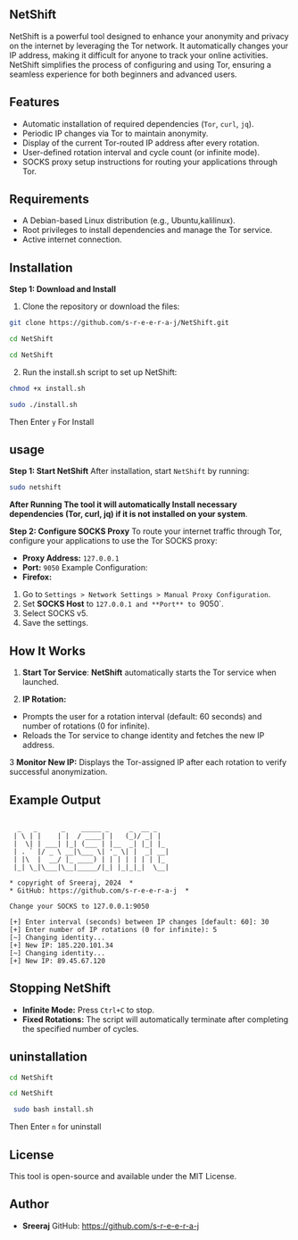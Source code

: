 
## NetShift

NetShift is a powerful tool designed to enhance your anonymity and privacy on the internet by leveraging the Tor network. It automatically changes your IP address, making it difficult for anyone to track your online activities. NetShift simplifies the process of configuring and using Tor, ensuring a seamless experience for both beginners and advanced users.

## Features
- Automatic installation of required dependencies (`Tor`, `curl`, `jq`).
- Periodic IP changes via Tor to maintain anonymity.
- Display of the current Tor-routed IP address after every rotation.
- User-defined rotation interval and cycle count (or infinite mode).
- SOCKS proxy setup instructions for routing your applications through Tor.
## Requirements
- A Debian-based Linux distribution (e.g., Ubuntu,kalilinux).
- Root privileges to install dependencies and manage the Tor service.
- Active internet connection.
## Installation
**Step 1: Download and Install**
1. Clone the repository or download the files:

```bash
git clone https://github.com/s-r-e-e-r-a-j/NetShift.git
```
```bash
cd NetShift
```
```bash
cd NetShift
```
2. Run the install.sh script to set up NetShift:

```bash
chmod +x install.sh
```
```bash
sudo ./install.sh
```
Then Enter `y` For Install

## usage
**Step 1: Start NetShift**
After installation, start `NetShift` by running:

```bash
sudo netshift
```
**After Running The tool it will automatically Install necessary dependencies (Tor, curl, jq) if it is not installed on your system**.

**Step 2: Configure SOCKS Proxy**
To route your internet traffic through Tor, configure your applications to use the Tor SOCKS proxy:

- **Proxy Address:** `127.0.0.1`
- **Port:** `9050`
Example Configuration:
- **Firefox:**

1. Go to `Settings > Network Settings > Manual Proxy Configuration`.
2. Set **SOCKS Host** to `127.0.0.1 and **Port** to `9050`.
3. Select SOCKS v5.
4. Save the settings.

## How It Works
1. **Start Tor Service**: **NetShift** automatically starts the Tor service when launched.

2. **IP Rotation:**

- Prompts the user for a rotation interval (default: 60 seconds) and number of rotations (0 for infinite).
- Reloads the Tor service to change identity and fetches the new IP address.

  
3 **Monitor New IP:** Displays the Tor-assigned IP after each rotation to verify successful anonymization.

## Example Output
```plaintext
     
  _   _      _    _____ _     _  __ _   
 | \ | |    | |  / ____| |   (_)/ _| |  
 |  \| | ___| |_| (___ | |__  _| |_| |_ 
 | . ` |/ _ \ __|\___ \| '_ \| |  _| __|
 | |\  |  __/ |_ ____) | | | | | | | |_ 
 |_| \_|\___|\__|_____/|_| |_|_|_|  \__|

* copyright of Sreeraj, 2024  *
* GitHub: https://github.com/s-r-e-e-r-a-j  *

Change your SOCKS to 127.0.0.1:9050

[+] Enter interval (seconds) between IP changes [default: 60]: 30
[+] Enter number of IP rotations (0 for infinite): 5
[~] Changing identity...
[+] New IP: 185.220.101.34
[~] Changing identity...
[+] New IP: 89.45.67.120
```
## Stopping NetShift
- **Infinite Mode:** Press `Ctrl+C` to stop.
- **Fixed Rotations:** The script will automatically terminate after completing the specified number of cycles.

## uninstallation
```bash
cd NetShift
```
```bash
cd NetShift
```
```bash
 sudo bash install.sh
```
Then Enter `n` for uninstall
  
## License
This tool is open-source and available under the MIT License.

## Author
- **Sreeraj**
GitHub: https://github.com/s-r-e-e-r-a-j
